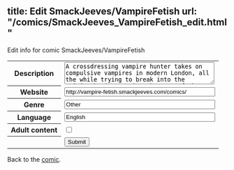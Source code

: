 title: Edit SmackJeeves/VampireFetish
url: "/comics/SmackJeeves_VampireFetish_edit.html"
---
Edit info for comic SmackJeeves/VampireFetish

<form name="comic" action="http://gaepostmail.appspot.com/comic/" method="post">
<table class="comicinfo">
<tr>
<th>Description</th><td><textarea name="description" cols="40" rows="3">A crossdressing vampire hunter takes on compulsive vampires in modern London, all the while trying to break into the writing business using the name of the girl he was accused of murdering. Join Jude Hawthorne -- amateur writer, professional vampire hunter! COMEDY - HORROR - ACTION - MYSTERY YA Graphic Novel: Urban Fantasy ----------------------- Read full chapters online monthly @ Manga Magazine Online! http://www.mangamagazine.net loomcomics.com</textarea></td>
</tr>
<tr>
<th>Website</th><td><input type="text" name="url" value="http://vampire-fetish.smackjeeves.com/comics/" size="40"/></td>
</tr>
<tr>
<th>Genre</th><td><input type="text" name="genre" value="Other" size="40"/></td>
</tr>
<tr>
<th>Language</th><td><input type="text" name="language" value="English" size="40"/></td>
</tr>
<tr>
<th>Adult content</th><td><input type="checkbox" name="adult" value="adult" /></td>
</tr>
<tr>
<th></th><td>
<input type="hidden" name="comic" value="SmackJeeves_VampireFetish" />
<input type="submit" name="submit" value="Submit" />
</td>
</tr>
</table>
</form>

Back to the [comic](SmackJeeves_VampireFetish.html).
